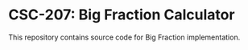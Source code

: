 # CSC-207: Big Fraction Calculator

This repository contains source code for Big Fraction implementation.